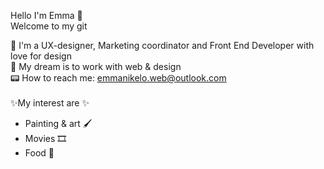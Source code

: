 Hello I'm Emma 🌵<br>
Welcome to my git

🐲 I'm a UX-designer, Marketing coordinator and Front End Developer with love for design <br>
🧩 My dream is to work with web & design <br>
📟 How to reach me: emmanikelo.web@outlook.com<br>
<br>
✨My interest are ✨
- Painting & art 🖌
- Movies 🎞
- Food 🍔

